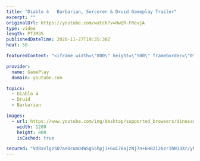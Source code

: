```yaml
---
title: "Diablo 4   Barbarian, Sorcerer & Druid Gameplay Trailer"
excerpt: ""
originalUrl: https://youtube.com/watch?v=HwQR-FRevjA
type: video
length: PT3M3S
publishedDateTime: 2020-11-27T19:35:38Z
heat: 50

featuredContent: "<iframe width=\"800\" height=\"500\" frameborder=\"0\" src=\"https://www.youtube.com/embed/HwQR-FRevjA\" allow=\"accelerometer; autoplay; encrypted-media; gyroscope; picture-in-picture\" allowfullscreen></iframe>"

provider:
  name: GamePlay
  domain: youtube.com

topics:
  - Diablo 4
  - Druid
  - Barbarian

images:
  - url: https://www.youtube.com/img/desktop/supported_browsers/dinosaur.png
    width: 1200
    height: 800
    isCached: true

secured: "Vd8xvlgzSD7aeOcumO4WSgS5hpjJ+GuC7BajzNj7n+6HB2I26zr1hN13Xr/yNwDumqqLAepbVJMhKstPVbgQaq3u0no1KOxmyOw2F8QLlEQtVJBKBPplcCc5BNnPbPbOtBwrxGAcf8ozdvhRcK2/jDEO6eIdFgZi/1npSd+XS+mihum9vrjvTgZQp9izO3RuU94S6zQL5vbWvqoXG6wGupP9rozu+0OJNHaCzkxct/FBHG4mEvoPSauDG0sd1nVo+bSvWhDyOO8yy5N76ERUVTQ53Md7lwC5bs6o94dBvXjqtoMzo7pfyo46z2HbiJTNwtdiP2wi/9VWtTkHp/F5MMt0E83rBvkWk25OH4qKkTszEPcBvE6zcmaoniLpAx3tbNyvVauwhxtjMUFVj72ylbDlwMP8Eqc6wkK71cBhWMc=;6HEKcXzGKPUIlUg9z8Pxcg=="
---
```


